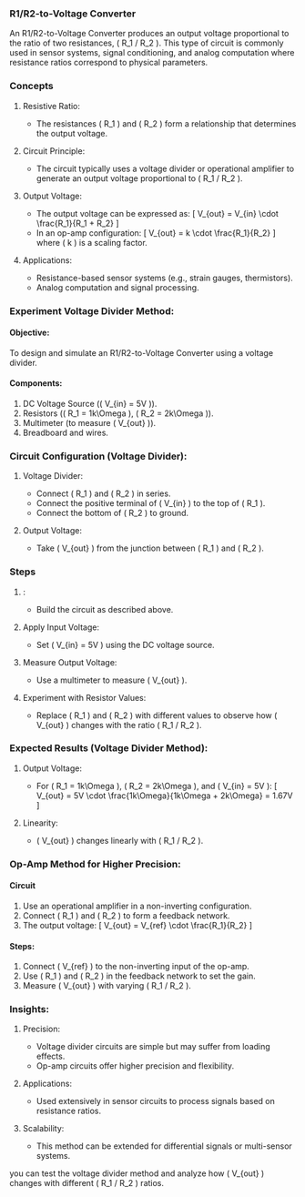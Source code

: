 ### R1/R2-to-Voltage Converter

An R1/R2-to-Voltage Converter produces an output voltage proportional to the ratio of two resistances, \( R_1 / R_2 \). This type of circuit is commonly used in sensor systems, signal conditioning, and analog computation where resistance ratios correspond to physical parameters.

### Concepts

1. Resistive Ratio:
   - The resistances \( R_1 \) and \( R_2 \) form a relationship that determines the output voltage.

2. Circuit Principle:
   - The circuit typically uses a voltage divider or operational amplifier to generate an output voltage proportional to \( R_1 / R_2 \).

3. Output Voltage:
   - The output voltage can be expressed as:
     \[
     V_{out} = V_{in} \cdot \frac{R_1}{R_1 + R_2}
     \]
   - In an op-amp configuration:
     \[
     V_{out} = k \cdot \frac{R_1}{R_2}
     \]
     where \( k \) is a scaling factor.

4. Applications:
   - Resistance-based sensor systems (e.g., strain gauges, thermistors).
   - Analog computation and signal processing.

### Experiment Voltage Divider Method:

#### Objective:

To design and simulate an R1/R2-to-Voltage Converter using a voltage divider.

#### Components:

1. DC Voltage Source (\( V_{in} = 5V \)).
2. Resistors (\( R_1 = 1k\Omega \), \( R_2 = 2k\Omega \)).
3. Multimeter (to measure \( V_{out} \)).
4. Breadboard and wires.

### Circuit Configuration (Voltage Divider):

1. Voltage Divider:
   - Connect \( R_1 \) and \( R_2 \) in series.
   - Connect the positive terminal of \( V_{in} \) to the top of \( R_1 \).
   - Connect the bottom of \( R_2 \) to ground.

2. Output Voltage:
   - Take \( V_{out} \) from the junction between \( R_1 \) and \( R_2 \).

### Steps

1. :
   - Build the circuit as described above.

2. Apply Input Voltage:
   - Set \( V_{in} = 5V \) using the DC voltage source.

3. Measure Output Voltage:
   - Use a multimeter to measure \( V_{out} \).

4. Experiment with Resistor Values:
   - Replace \( R_1 \) and \( R_2 \) with different values to observe how \( V_{out} \) changes with the ratio \( R_1 / R_2 \).

### Expected Results (Voltage Divider Method):

1. Output Voltage:
   - For \( R_1 = 1k\Omega \), \( R_2 = 2k\Omega \), and \( V_{in} = 5V \):
     \[
     V_{out} = 5V \cdot \frac{1k\Omega}{1k\Omega + 2k\Omega} = 1.67V
     \]

2. Linearity:
   - \( V_{out} \) changes linearly with \( R_1 / R_2 \).

### Op-Amp Method for Higher Precision:

#### Circuit

1. Use an operational amplifier in a non-inverting configuration.
2. Connect \( R_1 \) and \( R_2 \) to form a feedback network.
3. The output voltage:
   \[
   V_{out} = V_{ref} \cdot \frac{R_1}{R_2}
   \]

#### Steps:

1. Connect \( V_{ref} \) to the non-inverting input of the op-amp.
2. Use \( R_1 \) and \( R_2 \) in the feedback network to set the gain.
3. Measure \( V_{out} \) with varying \( R_1 / R_2 \).

### Insights:

1. Precision:
   - Voltage divider circuits are simple but may suffer from loading effects.
   - Op-amp circuits offer higher precision and flexibility.

2. Applications:
   - Used extensively in sensor circuits to process signals based on resistance ratios.

3. Scalability:
   - This method can be extended for differential signals or multi-sensor systems.

you can test the voltage divider method and analyze how \( V_{out} \) changes with different \( R_1 / R_2 \) ratios.
